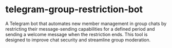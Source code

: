 # telegram-group-restriction-bot
A Telegram bot that automates new member management in group chats by restricting their message-sending capabilities for a defined period and sending a welcome message when the restriction ends. This tool is designed to improve chat security and streamline group moderation.
